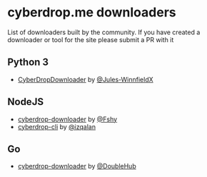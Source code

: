 # cyberdrop.me downloaders
List of downloaders built by the community. If you have created a downloader or tool for the site please submit a PR with it

## Python 3  
* [CyberDropDownloader](https://github.com/Jules-WinnfieldX/CyberDropDownloader) by [@Jules-WinnfieldX](https://github.com/Jules-WinnfieldX)

## NodeJS  
* [cyberdrop-downloader](https://www.npmjs.com/package/cyberdrop-downloader) by [@Fshy](https://gitlab.com/Fshy)
* [cyberdrop-cli](https://www.npmjs.com/package/cyberdrop-cli) by [@izqalan](https://github.com/izqalan)

## Go  
* [cyberdrop-downloader](https://github.com/DoubleHub/cyberdrop-downloader) by [@DoubleHub](https://github.com/DoubleHub)
